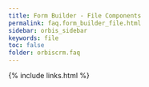 ```yaml
---
title: Form Builder - File Components
permalink: faq.form_builder_file.html
sidebar: orbis_sidebar
keywords: file 
toc: false
folder: orbiscrm.faq
---
```


<div class="panel-group" id="accordion">
</div>
<!-- /.panel-group -->

{% include links.html %}

